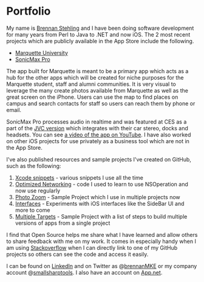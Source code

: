 Portfolio
=========

My name is [Brennan Stehling](http://www.linkedin.com/in/smallsharptools/) and I have been doing software development for
many years from Perl to Java to .NET and now iOS. The 2 most recent projects which are publicly available in the
App Store include the following.

* [Marquette University](https://itunes.apple.com/us/app/marquette-university/id530216413?mt=8) 
* [SonicMax Pro](https://itunes.apple.com/us/app/sonicmax-pro/id478366186?mt=8)

The app built for Marquette is meant to be a primary app which acts as a hub for the other apps which will be created
for niche purposes for the Marquette student, staff and alumni communities. It is very visual to leverage the many
create photos available from Marquette as well as the great screen on the iPhone. Users can use the map to find places
on campus and search contacts for staff so users can reach them by phone or email.

SonicMax Pro processes audio in realtime and was featured at CES as a part of the [JVC version](http://sonicmax.jvc.com/) 
which  integrates with their car stereo, docks and headsets. 
You can see [a video of the app on YouTube](http://www.youtube.com/watch?v=EQXp5PGolRg).
I have also worked on other iOS projects for 
use privately as a business tool which are not in the App Store.

I've also published resources and sample projects I've created on GitHub, such as the following:

1. [Xcode snippets](https://github.com/brennanMKE/Xcode4CodeSnippets) - various snippets I use all the time
2. [Optimized Networking](https://github.com/brennanMKE/OptimizedNetworking) - code I used to learn to use NSOperation and now use regularly
3. [Photo Zoom](https://github.com/brennanMKE/PhotoZoom) - Sample Project which I use in multiple projects now
4. [Interfaces](https://github.com/brennanMKE/Interfaces) - Experiments with iOS interfaces like the SideBar UI and more to come
5. [Multiple Targets](https://github.com/brennanMKE/MultipleTargets) - Sample Project with a list of steps to build multiple versions of apps from a single project

I find that Open Source helps me share what I have learned and allow others to share feedback with me on my work. 
It comes in especially handy when I am using 
[Stackoverflow](http://stackoverflow.com/users/10366/brennan) when I can directly 
link to one of my GitHub projects so others can see the code and access it easily.

I can be found on [LinkedIn](http://www.linkedin.com/in/smallsharptools/) and
on Twitter as @[brennanMKE](https://twitter.com/brennanMKE) 
or my company account @[smallsharptools](https://twitter.com/smallsharptools). 
I also have an account on [App.net](https://alpha.app.net/smallsharptools).
